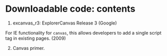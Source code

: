 # Downloadable code: contents #

1. excanvas_r3: ExplorerCanvas Release 3 (Google)

For IE functionality for `canvas`, this allows developers to add a single script tag in existing pages. (2009)



2. Canvas primer. 